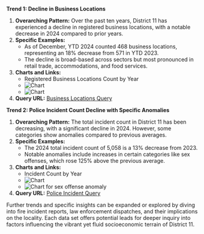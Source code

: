 **Trend 1: Decline in Business Locations**

1. **Overarching Pattern:** Over the past ten years, District 11 has experienced a decline in registered business locations, with a notable decrease in 2024 compared to prior years.
2. **Specific Examples:**
   - As of December, YTD 2024 counted 468 business locations, representing an 18% decrease from 571 in YTD 2023.
   - The decline is broad-based across sectors but most pronounced in retail trade, accommodations, and food services.
3. **Charts and Links:**
   - Registered Business Locations Count by Year
   - ![Chart](../static/chart_d358ab.png)
   - ![Chart](../static/chart_133cd8.png)
4. **Query URL:** [Business Locations Query](https://data.sfgov.org/resource/g8m3-pdis.json?%24query=SELECT+date_trunc_y%28location_start_date%29+AS+year%2C+count%28%2A%29+as+item_count%2C+naic_code_description%2C+supervisor_district%2C+neighborhoods_analysis_boundaries+WHERE+location_start_date+%3E%3D%272014-01-01%27+GROUP+BY+year%2C+naic_code_description%2C+supervisor_district%2C+neighborhoods_analysis_boundaries+LIMIT+5000+OFFSET+5000)

**Trend 2: Police Incident Count Decline with Specific Anomalies**

1. **Overarching Pattern:** The total incident count in District 11 has been decreasing, with a significant decline in 2024. However, some categories show anomalies compared to previous averages.
2. **Specific Examples:**
   - The 2024 total incident count of 5,058 is a 13% decrease from 2023.
   - Notable anomalies include increases in certain categories like sex offenses, which rose 125% above the previous average.
3. **Charts and Links:**
   - Incident Count by Year
   - ![Chart](../static/chart_1bf307.png)
   - ![Chart](../static/chart_c38dbbd4.png) for sex offense anomaly
4. **Query URL:** [Police Incident Query](https://data.sfgov.org/resource/wg3w-h783.json?%24query=SELECT+Incident_Category%2C+Incident_Subcategory%2C+supervisor_district%2C+CASE+WHEN+Incident_Category+IN+%28%27Assault%27%2C+%27Homicide%27%2C+%27Rape%27%2C+%27Robbery%27%2C+%27Human+Trafficking+%28A%29%2C+Commercial+Sex+Acts%27%2C+%27Human+Trafficking%2C+Commercial+Sex+Acts%27%2C+%27Human+Trafficking+%28B%29%2C+Involuntary+Servitude%27%2C+%27Offences+Against+The+Family+And+Children%27%2C+%27Weapons+Carrying+Etc%27%2C+%27Weapons+Offense%27%2C+%27Weapons+Offence%27%29+THEN+%27Violent+Crime%27+WHEN+Incident_Category+IN+%28%27Arson%27%2C+%27Burglary%27%2C+%27Forgery+And+Counterfeiting%27%2C+%27Fraud%27%2C+%27Larceny+Theft%27%2C+%27Motor+Vehicle+Theft%27%2C+%27Motor+Vehicle+Theft%3F%27%2C+%27Stolen+Property%27%2C+%27Vandalism%27%2C+%27Embezzlement%27%2C+%27Recovered+Vehicle%27%2C+%27Vehicle+Impounded%27%2C+%27Vehicle+Misplaced%27%29+THEN+%27Property+Crime%27+WHEN+Incident_Category+IN+%28%27Drug+Offense%27%2C+%27Drug+Violation%27%29+THEN+%27Drug+Crimes%27+ELSE+%27Other+Crimes%27+END+AS+grouped_category%2C+Report_Type_Description%2C+Police_District%2C+date_trunc_y%28Report_Datetime%29+AS+year%2C+COUNT%28%2A%29+AS+incident_count+WHERE+Report_Datetime+%3E%3D%272014-01-01%27+GROUP+BY+supervisor_district%2C+grouped_category%2C+Report_Type_Description%2C+Police_District%2C+Incident_Category%2C+Incident_Subcategory%2C+year+ORDER+BY+year%2C+grouped_category+LIMIT+5000+OFFSET+35000)

Further trends and specific insights can be expanded or explored by diving into fire incident reports, law enforcement dispatches, and their implications on the locality. Each data set offers potential leads for deeper inquiry into factors influencing the vibrant yet fluid socioeconomic terrain of District 11.